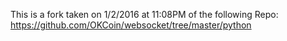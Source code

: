 This is a fork taken on 1/2/2016 at 11:08PM of the following Repo: https://github.com/OKCoin/websocket/tree/master/python
